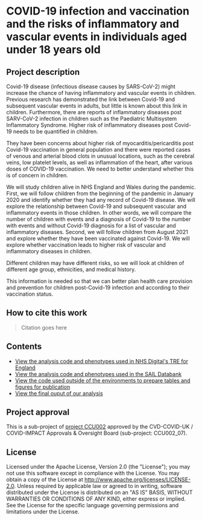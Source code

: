 # COVID-19 infection and vaccination and the risks of inflammatory and vascular events in individuals aged under 18 years old

## Project description

Covid-19 disease (infectious disease causes by SARS-CoV-2) might increase the chance of having inflammatory and vascular events in children. Previous research has demonstrated the link between Covid-19 and subsequent vascular events in adults, but little is known about this link in children. Furthermore, there are reports of inflammatory diseases post SARV-CoV-2 infection in children such as the Paediatric Multisystem Inflammatory Syndrome. Higher risk of inflammatory diseases post Covid-19 needs to be quantified in children.

They have been concerns about higher risk of myocarditis/pericarditis post Covid-19 vaccination in general population and there were reported cases of venous and arterial blood clots in unusual locations, such as the cerebral veins, low platelet levels, as well as inflammation of the heart, after various doses of COVID-19 vaccination. We need to better understand whether this is of concern in children.

We will study children alive in NHS England and Wales during the pandemic. First, we will follow children from the beginning of the pandemic in January 2020 and identify whether they had any record of Covid-19 disease. We will explore the relationship between Covid-19 and subsequent vascular and inflammatory events in those children. In other words, we will compare the number of children with events and a diagnosis of Covid-19 to the number with events and without Covid-19 diagnosis for a list of vascular and inflammatory diseases. Second, we will follow children from August 2021 and explore whether they have been vaccinated against Covid-19. We will explore whether vaccination leads to higher risk of vascular and inflammatory diseases in children.

Different children may have different risks, so we will look at children of different age group, ethnicities, and medical history.

This information is needed so that we can better plan health care provision and prevention for children post-Covid-19 infection and according to their vaccination status.

## How to cite this work
> Citation goes here

## Contents

* [View the analysis code and phenotypes used in NHS Digital's TRE for England](https://github.com/BHFDSC/CCU002_07/tree/main/england)
* [View the analysis code and phenotypes used in the SAIL Databank](https://github.com/BHFDSC/CCU002_07/tree/main/wales)
* [View the code used outside of the environments to prepare tables and figures for publication](https://github.com/BHFDSC/CCU002_07/tree/main/outside)
* [View the final ouput of our analysis](https://github.com/BHFDSC/CCU002_07/tree/main/outside/output)

## Project approval

This is a sub-project of [project CCU002](https://github.com/BHFDSC/CCU002) approved by the CVD-COVID-UK / COVID-IMPACT Approvals & Oversight Board (sub-project: CCU002_07).

## License

Licensed under the Apache License, Version 2.0 (the "License"); you may not use this software except in compliance with the License. You may obtain a copy of the License at http://www.apache.org/licenses/LICENSE-2.0. Unless required by applicable law or agreed to in writing, software distributed under the License is distributed on an "AS IS" BASIS, WITHOUT WARRANTIES OR CONDITIONS OF ANY KIND, either express or implied. See the License for the specific language governing permissions and limitations under the License.
